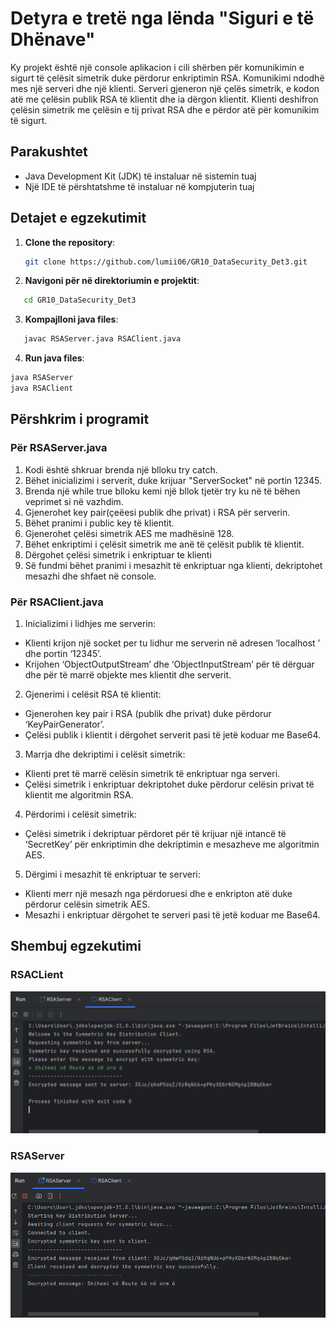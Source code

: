 # Detyra e tretë nga lënda "Siguri e të Dhënave"

Ky projekt është një console aplikacion i cili shërben për komunikimin e sigurt të çelësit simetrik duke përdorur enkriptimin RSA. Komunikimi ndodhë mes një serveri dhe një klienti. Serveri gjeneron një çelës simetrik, e kodon atë me çelësin publik RSA të klientit dhe ia dërgon klientit. Klienti deshifron çelësin simetrik me çelësin e tij privat RSA dhe e përdor atë për komunikim të sigurt.

## Parakushtet

- Java Development Kit (JDK) të instaluar në sistemin tuaj
- Një IDE të përshtatshme të instaluar në kompjuterin tuaj

## Detajet e egzekutimit

1. **Clone the repository**:

   ```bash
   git clone https://github.com/lumii06/GR10_DataSecurity_Det3.git
2. **Navigoni për në direktoriumin e projektit**:

```bash
   cd GR10_DataSecurity_Det3
```
3. **Kompajlloni java files**:

```bash
   javac RSAServer.java RSAClient.java
```
4. **Run java files**:

```bash
java RSAServer
java RSAClient
```
## Përshkrim i programit

### Për RSAServer.java
1. Kodi është shkruar brenda një blloku try catch.
2. Bëhet inicializimi i serverit, duke krijuar "ServerSocket" në portin 12345.
3. Brenda një while true blloku kemi një bllok tjetër try ku në të bëhen veprimet si në vazhdim.
4. Gjenerohet key pair(çeëesi publik dhe privat) i RSA për serverin.
5. Bëhet pranimi i public key të klientit.
6. Gjenerohet çelësi simetrik AES me madhësinë 128.
7. Bëhet enkriptimi i çelësit simetrik me anë të çelësit publik të klientit.
8. Dërgohet çelësi simetrik i enkriptuar te klienti
9. Së fundmi bëhet pranimi i mesazhit të enkriptuar nga klienti, dekriptohet mesazhi dhe shfaet në console.
    
### Për RSAClient.java
1. Inicializimi i lidhjes me serverin:
- Klienti krijon një socket per tu lidhur me serverin në adresen ‘localhost ’ dhe portin ‘12345’.
- Krijohen ‘ObjectOutputStream’ dhe ‘ObjectInputStream’ për të dërguar dhe për të marrë objekte mes klientit dhe serverit.

2. Gjenerimi i celësit RSA të klientit:
- Gjenerohen key pair i RSA (publik dhe privat) duke përdorur ‘KeyPairGenerator’.
- Çelësi publik i klientit i dërgohet serverit pasi të jetë koduar me Base64.

3. Marrja dhe dekriptimi i celësit simetrik:
- Klienti pret të marrë celësin simetrik të enkriptuar nga serveri.
- Çelësi simetrik i enkriptuar dekriptohet duke përdorur celësin privat të klientit me algoritmin RSA.

4. Përdorimi i celësit simetrik:
- Çelësi simetrik i dekriptuar përdoret për të krijuar një intancë të ‘SecretKey’ për enkriptimin dhe dekriptimin e mesazheve me algoritmin AES.

5. Dërgimi i mesazhit të enkriptuar te serveri:
- Klienti merr një mesazh nga përdoruesi dhe e enkripton atë duke përdorur celësin simetrik AES.
- Mesazhi i enkriptuar dërgohet te serveri pasi të jetë koduar me Base64.


## Shembuj egzekutimi
### RSACLient
<img src="Images/Client.png" alt="Egzekutimi i Klientit" width="">

### RSAServer
<img src="Images/Server.png" alt="Egzekutimi i Serverit" width="">
